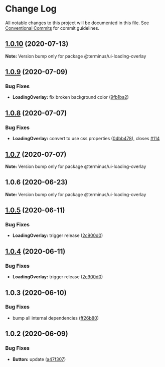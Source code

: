 # Change Log

All notable changes to this project will be documented in this file.
See [Conventional Commits](https://conventionalcommits.org) for commit guidelines.

## [1.0.10](https://github.com/GetTerminus/terminus-oss/compare/@terminus/ui-loading-overlay@1.0.9...@terminus/ui-loading-overlay@1.0.10) (2020-07-13)

**Note:** Version bump only for package @terminus/ui-loading-overlay





## [1.0.9](https://github.com/GetTerminus/terminus-oss/compare/@terminus/ui-loading-overlay@1.0.8...@terminus/ui-loading-overlay@1.0.9) (2020-07-09)


### Bug Fixes

* **LoadingOverlay:** fix broken background color ([9fb1ba2](https://github.com/GetTerminus/terminus-oss/commit/9fb1ba26c0c73266305ac0c537f990996d0bfa1f))





## [1.0.8](https://github.com/GetTerminus/terminus-oss/compare/@terminus/ui-loading-overlay@1.0.7...@terminus/ui-loading-overlay@1.0.8) (2020-07-07)


### Bug Fixes

* **LoadingOverlay:** convert to use css properties ([04bb478](https://github.com/GetTerminus/terminus-oss/commit/04bb478a5b4b1a19c9ce75cba627414d6c85931c)), closes [#114](https://github.com/GetTerminus/terminus-oss/issues/114)





## [1.0.7](https://github.com/GetTerminus/terminus-oss/compare/@terminus/ui-loading-overlay@1.0.6...@terminus/ui-loading-overlay@1.0.7) (2020-07-07)

**Note:** Version bump only for package @terminus/ui-loading-overlay





## 1.0.6 (2020-06-23)

**Note:** Version bump only for package @terminus/ui-loading-overlay





## [1.0.5](https://github.com/GetTerminus/terminus-oss/compare/@terminus/ui-loading-overlay@1.0.3...@terminus/ui-loading-overlay@1.0.5) (2020-06-11)


### Bug Fixes

* **LoadingOverlay:** trigger release ([2c900d0](https://github.com/GetTerminus/terminus-oss/commit/2c900d072ee4cfb24b271d478f3adfd2af06aa45))





## [1.0.4](https://github.com/GetTerminus/terminus-oss/compare/@terminus/ui-loading-overlay@1.0.3...@terminus/ui-loading-overlay@1.0.4) (2020-06-11)


### Bug Fixes

* **LoadingOverlay:** trigger release ([2c900d0](https://github.com/GetTerminus/terminus-oss/commit/2c900d072ee4cfb24b271d478f3adfd2af06aa45))





## 1.0.3 (2020-06-10)


### Bug Fixes

* bump all internal dependencies ([ff26b80](https://github.com/GetTerminus/terminus-oss/commit/ff26b806bb599401f006996be5b567a378e68ef3))





## 1.0.2 (2020-06-09)


### Bug Fixes

* **Button:** update ([a47f307](https://github.com/GetTerminus/terminus-oss/commit/a47f30757b9216d6ee76788c117e76eacf5289e5))
